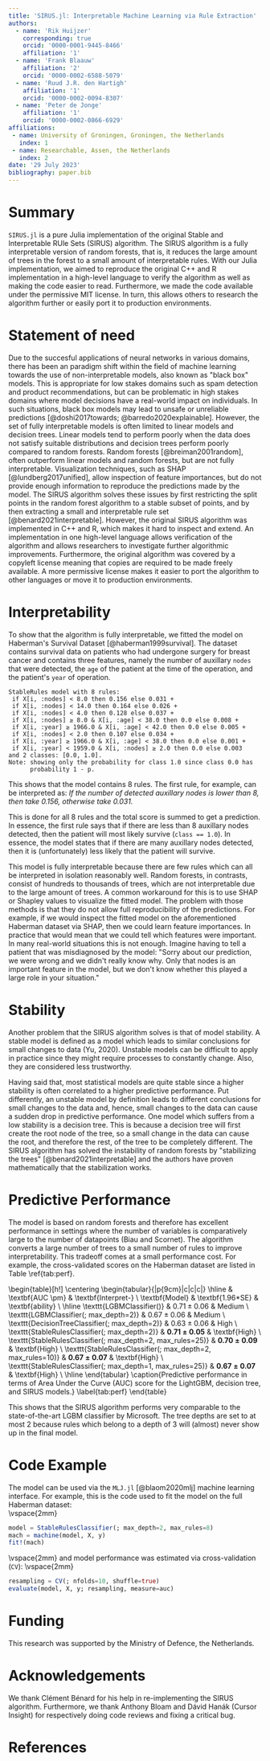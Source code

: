 ```yaml
---
title: 'SIRUS.jl: Interpretable Machine Learning via Rule Extraction'
authors:
  - name: 'Rik Huijzer'
    corresponding: true
    orcid: '0000-0001-9445-8466'
    affiliation: '1'
  - name: 'Frank Blaauw'
    affiliation: '2'
    orcid: '0000-0002-6588-5079'
  - name: 'Ruud J.R. den Hartigh'
    affiliation: '1'
    orcid: '0000-0002-0094-8307'
  - name: 'Peter de Jonge'
    affiliation: '1'
    orcid: '0000-0002-0866-6929'
affiliations:
 - name: University of Groningen, Groningen, the Netherlands
   index: 1
 - name: Researchable, Assen, the Netherlands
   index: 2
date: '29 July 2023'
bibliography: paper.bib
---
```


# Summary

`SIRUS.jl` is a pure Julia implementation of the original Stable and Interpretable RUle Sets (SIRUS) algorithm.
The SIRUS algorithm is a fully interpretable version of random forests, that is, it reduces the large amount of trees in the forest to a small amount of interpretable rules.
With our Julia implementation, we aimed to reproduce the original C++ and R implementation in a high-level language to verify the algorithm as well as making the code easier to read.
Furthermore, we made the code available under the permissive MIT license.
In turn, this allows others to research the algorithm further or easily port it to production environments.

# Statement of need

Due to the succesful applications of neural networks in various domains, there has been an paradigm shift within the field of machine learning towards the use of non-interpretable models, also known as "black box" models.
This is appropriate for low stakes domains such as spam detection and product recommendations, but can be problematic in high stakes domains where model decisions have a real-world impact on individuals.
In such situations, black box models may lead to unsafe or unreliable predictions [@doshi2017towards; @barredo2020explainable].
However, the set of fully interpretable models is often limited to linear models and decision trees.
Linear models tend to perform poorly when the data does not satisfy suitable distributions and decision trees perform poorly compared to random forests.
Random forests [@breiman2001random], often outperform linear models and random forests, but are not fully interpretable.
Visualization techniques, such as SHAP [@lundberg2017unified], allow inspection of feature importances, but do not provide enough information to reproduce the predictions made by the model.
The SIRUS algorithm solves these issues by first restricting the split points in the random forest algorithm to a stable subset of points, and by then extracting a small and interpretable rule set [@benard2021interpretable].
However, the original SIRUS algorithm was implemented in C++ and R, which makes it hard to inspect and extend.
An implementation in one high-level language allows verification of the algorithm and allows researchers to investigate further algorithmic improvements.
Furthermore, the original algorithm was covered by a copyleft license meaning that copies are required to be made freely available.
A more permissive license makes it easier to port the algorithm to other languages or move it to production environments.

# Interpretability

To show that the algorithm is fully interpretable, we fitted the model on Haberman's Survival Dataset [@haberman1999survival].
The dataset contains survival data on patients who had undergone surgery for breast cancer and contains three features, namely the number of auxillary `nodes` that were detected, the `age` of the patient at the time of the operation, and the patient's `year` of operation.

```
StableRules model with 8 rules:
 if X[i, :nodes] < 8.0 then 0.156 else 0.031 +
 if X[i, :nodes] < 14.0 then 0.164 else 0.026 +
 if X[i, :nodes] < 4.0 then 0.128 else 0.037 +
 if X[i, :nodes] ≥ 8.0 & X[i, :age] < 38.0 then 0.0 else 0.008 +
 if X[i, :year] ≥ 1966.0 & X[i, :age] < 42.0 then 0.0 else 0.005 +
 if X[i, :nodes] < 2.0 then 0.107 else 0.034 +
 if X[i, :year] ≥ 1966.0 & X[i, :age] < 38.0 then 0.0 else 0.001 +
 if X[i, :year] < 1959.0 & X[i, :nodes] ≥ 2.0 then 0.0 else 0.003
and 2 classes: [0.0, 1.0].
Note: showing only the probability for class 1.0 since class 0.0 has
      probability 1 - p.
```

This shows that the model contains 8 rules. The first rule, for example, can be interpreted as:
_If the number of detected auxillary nodes is lower than 8, then take 0.156, otherwise take 0.031._

This is done for all 8 rules and the total score is summed to get a prediction.
In essence, the first rule says that if there are less than 8 auxillary nodes detected, then the patient will most likely survive (`class == 1.0`).
In essence, the model states that if there are many auxillary nodes detected, then it is (unfortunately) less likely that the patient will survive.

This model is fully interpretable because there are few rules which can all be interpreted in isolation reasonably well.
Random forests, in contrasts, consist of hundreds to thousands of trees, which are not interpretable due to the large amount of trees.
A common workaround for this is to use SHAP or Shapley values to visualize the fitted model.
The problem with those methods is that they do not allow full reproducibility of the predictions.
For example, if we would inspect the fitted model on the aforementioned Haberman dataset via SHAP, then we could learn feature importances.
In practice that would mean that we could tell which features were important.
In many real-world situations this is not enough.
Imagine having to tell a patient that was misdiagnosed by the model:
"Sorry about our prediction, we were wrong and we didn't really know why.
Only that nodes is an important feature in the model, but we don't know whether this played a large role in your situation."

# Stability

Another problem that the SIRUS algorithm solves is that of model stability.
A stable model is defined as a model which leads to similar conclusions for small changes to data (Yu, 2020).
Unstable models can be difficult to apply in practice since they might require processes to constantly change.
Also, they are considered less trustworthy.

Having said that, most statistical models are quite stable since a higher stability is often correlated to a higher predictive performance.
Put differently, an unstable model by definition leads to different conclusions for small changes to the data and, hence, small changes to the data can cause a sudden drop in predictive performance.
One model which suffers from a low stability is a decision tree. This is because a decision tree will first create the root node of the tree, so a small change in the data can cause the root, and therefore the rest, of the tree to be completely different.
The SIRUS algorithm has solved the instability of random forests by "stabilizing the trees" [@benard2021interpretable] and the authors have proven mathematically that the stabilization works.

# Predictive Performance

The model is based on random forests and therefore has excellent performance in settings where the number of variables is comparatively large to the number of datapoints (Biau and Scornet).
The algorithm converts a large number of trees to a small number of rules to improve interpretability.
This tradeoff comes at a small performance cost.
For example, the cross-validated scores on the Haberman dataset are listed in Table \ref{tab:perf}.

\begin{table}[h!]
\centering
\begin{tabular}{|p{9cm}|c|c|c|}
\hline
& \textbf{AUC \pm} & \textbf{Interpret-} \\
\textbf{Model} & \textbf{1.96\*SE} & \textbf{ability} \\
\hline
\texttt{LGBMClassifier()} & $0.71 \pm 0.06$ & Medium \\
\texttt{LGBMClassifier(; max\_depth=2)} & $0.67 \pm 0.06$ & Medium \\
\texttt{DecisionTreeClassifier(; max\_depth=2)} & $0.63 \pm 0.06$ & High \\
\texttt{StableRulesClassifier(; max\_depth=2)} & $\mathbf{0.71 \pm 0.05}$ & \textbf{High} \\
\texttt{StableRulesClassifier(; max\_depth=2, max\_rules=25)} & $\mathbf{0.70 \pm 0.09}$ & \textbf{High} \\
\texttt{StableRulesClassifier(; max\_depth=2, max\_rules=10)} & $\mathbf{0.67 \pm 0.07}$ & \textbf{High} \\
\texttt{StableRulesClassifier(; max\_depth=1, max\_rules=25)} & $\mathbf{0.67 \pm 0.07}$ & \textbf{High} \\
\hline
\end{tabular}
\caption{Predictive performance in terms of Area Under the Curve (AUC) score for the LightGBM, decision tree, and SIRUS models.}
\label{tab:perf}
\end{table}

This shows that the SIRUS algorithm performs very comparable to the state-of-the-art LGBM classifier by Microsoft.
The tree depths are set to at most 2 because rules which belong to a depth of 3 will (almost) never show up in the final model.

# Code Example

The model can be used via the `MLJ.jl` [@blaom2020mlj] machine learning interface.
For example, this is the code used to fit the model on the full Haberman dataset: <br>
\vspace{2mm}
```julia
model = StableRulesClassifier(; max_depth=2, max_rules=8)
mach = machine(model, X, y)
fit!(mach)
```
\vspace{2mm}
and model performance was estimated via cross-validation (`CV`):
\vspace{2mm}
```julia
resampling = CV(; nfolds=10, shuffle=true)
evaluate(model, X, y; resampling, measure=auc)
```

# Funding

This research was supported by the Ministry of Defence, the Netherlands.

# Acknowledgements

We thank Clément Bénard for his help in re-implementing the SIRUS algorithm.
Furthermore, we thank Anthony Bloam and Dávid Hanák (Cursor Insight) for respectively doing code reviews and fixing a critical bug.

# References
